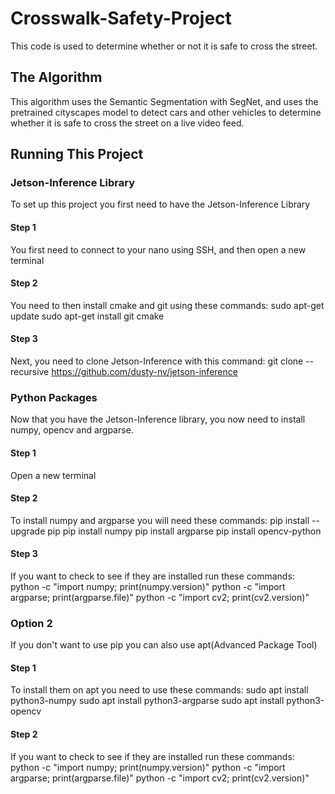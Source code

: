 # Crosswalk-Safety-Project
This code is used to determine whether or not it is safe to cross the street.

## The Algorithm
This algorithm uses the Semantic Segmentation with SegNet, and uses the pretrained cityscapes model to detect cars and other vehicles to determine whether it is safe to cross the street on a live video feed.

## Running This Project
### Jetson-Inference Library
To set up this project you first need to have the Jetson-Inference Library

#### Step 1
You first need to connect to your nano using SSH, and then open a new terminal

#### Step 2
You need to then install cmake and git using these commands: sudo apt-get update sudo apt-get install git cmake

#### Step 3
Next, you need to clone Jetson-Inference with this command: git clone --recursive https://github.com/dusty-nv/jetson-inference

### Python Packages
Now that you have the Jetson-Inference library, you now need to install numpy, opencv and argparse.

#### Step 1
Open a new terminal

#### Step 2
To install numpy and argparse you will need these commands: pip install --upgrade pip pip install numpy pip install argparse pip install opencv-python

#### Step 3
If you want to check to see if they are installed run these commands: python -c "import numpy; print(numpy.version)" python -c "import argparse; print(argparse.file)" python -c "import cv2; print(cv2.version)"

### Option 2
If you don't want to use pip you can also use apt(Advanced Package Tool)

#### Step 1
To install them on apt you need to use these commands: sudo apt install python3-numpy sudo apt install python3-argparse sudo apt install python3-opencv

#### Step 2
If you want to check to see if they are installed run these commands: python -c "import numpy; print(numpy.version)" python -c "import argparse; print(argparse.file)" python -c "import cv2; print(cv2.version)"
